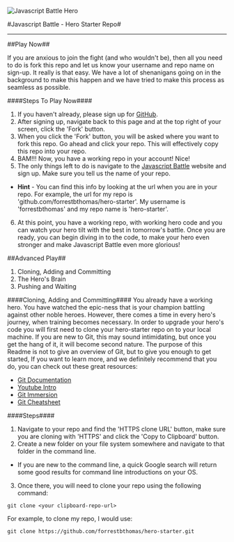 
![Javascript Battle Hero](http://javascriptbattle.com/img/black-knight.png)

#Javascript Battle - Hero Starter Repo#

---
##Play Now##  

If you are anxious to join the fight (and who wouldn't be), then all you need to do is fork this repo and let us know your username and repo name on sign-up. It really is that easy. We have a lot of shenanigans going on in the background to make this happen and we have tried to make this process as seamless as possible.


####Steps To Play Now####

1. If you haven't already, please sign up for [GitHub](https://github.com/join).
2. After signing up, navigate back to this page and at the top right of your screen, click the 'Fork' button.
3. When you click the 'Fork' button, you will be asked where you want to fork this repo. Go ahead and click your repo. This will effectively copy this repo into your repo.
4. BAM!!! Now, you have a working repo in your account! Nice! 
5. The only things left to do is navigate to the [Javascript Battle](http://javascriptbattle.com/) website and sign up. Make sure you tell us the name of your repo. 
  * **Hint** - You can find this info by looking at the url when you are in your repo. For example, the url for my repo is 'github.com/forrestbthomas/hero-starter'. My username is 'forrestbthomas' and my repo name is 'hero-starter'.
6. At this point, you have a working repo, with working hero code and you can watch your hero tilt with the best in tomorrow's battle. Once you are ready, you can begin diving in to the code, to make your hero even stronger and make Javascript Battle even more glorious!

##Advanced Play##

1. Cloning, Adding and Committing
2. The Hero's Brain
3. Pushing and Waiting

####Cloning, Adding and Committing####
You already have a working hero. You have watched the epic-ness that is your champion battling against other noble heroes. However, there comes a time in every hero's journey, when training becomes necessary.
In order to upgrade your hero's code you will first need to clone your hero-starter repo on to your local machine. If you are new to Git, this may sound intimidating, but once you get the hang of it, it will become second nature. The purpose of this Readme is not to give an overview of Git, but to give you enough to get started, If you want to learn more, and we definitely recommend that you do, you can check out these great resources:
  * [Git Documentation](http://git-scm.com/doc)
  * [Youtube Intro](https://www.youtube.com/watch?v=75_UrC2unv4&feature=youtu.be)
  * [Git Immersion](http://gitimmersion.com/)
  * [Git Cheatsheet](http://www.git-tower.com/blog/git-cheat-sheet-detail/)

####Steps####
1. Navigate to your repo and find the 'HTTPS clone URL' button, make sure you are cloning with 'HTTPS' and click the 'Copy to Clipboard' button.
2. Create a new folder on your file system somewhere and navigate to that folder in the command line.
  * If you are new to the command line, a quick Google search will return some good results for command line introductions on your OS.
3. Once there, you will need to clone your repo using the following command:
```
git clone <your clipboard-repo-url>
```
For example, to clone my repo, I would use:
```
git clone https://github.com/forrestbthomas/hero-starter.git
```
